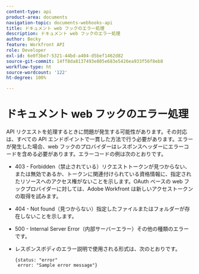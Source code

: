 ```yaml
---
content-type: api
product-area: documents
navigation-topic: documents-webhooks-api
title: ドキュメント web フックのエラー処理
description: ドキュメント web フックのエラー処理
author: Becky
feature: Workfront API
role: Developer
exl-id: 6e0f3be7-5321-44bd-a404-d5bef1462d82
source-git-commit: 14ff8da8137493e805e683e5426ea933f56f8eb8
workflow-type: ht
source-wordcount: '122'
ht-degree: 100%

---
```


# ドキュメント web フックのエラー処理

API リクエストを処理するときに問題が発生する可能性があります。その対応は、すべての API エンドポイントで一貫した方法で行う必要があります。エラーが発生した場合、web フックのプロバイダーはレスポンスヘッダーにエラーコードを含める必要があります。エラーコードの例は次のとおりです。

* 403 - Forbidden（禁止されている）リクエストトークンが見つからない、または無効であるか、トークンに関連付けられている資格情報に、指定されたリソースへのアクセス権がないことを示します。OAuth ベースの web フックプロバイダーに対しては、Adobe Workfront は新しいアクセストークンの取得を試みます。

* 404 - Not found（見つからない）指定したファイルまたはフォルダーが存在しないことを示します。

* 500 - Internal Server Error（内部サーバーエラー）その他の種類のエラーです。

* レスポンスボディのエラー説明で使用される形式は、次のとおりです。

  ```
  {status: "error"
   error: "Sample error message"}
  ```
